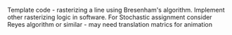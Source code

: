 Template code - rasterizing a line using Bresenham's algorithm.  Implement other rasterizing logic in software.
For Stochastic assignment consider Reyes algorithm or similar - may need translation matrics for animation
